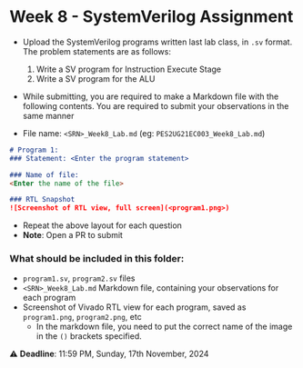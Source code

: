 # Week 8 - SystemVerilog Assignment
- Upload the SystemVerilog programs written last lab class, in `.sv` format. The problem statements are as follows:
	1. Write a SV program for Instruction Execute Stage
	2. Write a SV program for the ALU
- While submitting, you are required to make a Markdown file with the following contents. You are required to submit your observations in the same manner

- File name: `<SRN>_Week8_Lab.md` (eg: `PES2UG21EC003_Week8_Lab.md`)
```markdown
# Program 1: 
### Statement: <Enter the program statement>

### Name of file:
<Enter the name of the file>

### RTL Snapshot
![Screenshot of RTL view, full screen](<program1.png>)
```

- Repeat the above layout for each question
- **Note**: Open a PR to submit

### What should be included in this folder:
- `program1.sv`, `program2.sv` files
- `<SRN>_Week8_Lab.md` Markdown file, containing your observations for each program
- Screenshot of Vivado RTL view for each program, saved as `program1.png`, `program2.png`, etc
	- In the markdown file, you need to put the correct name of the image in the `()` brackets specified.

:warning: **Deadline**: 11:59 PM, Sunday, 17th November, 2024
